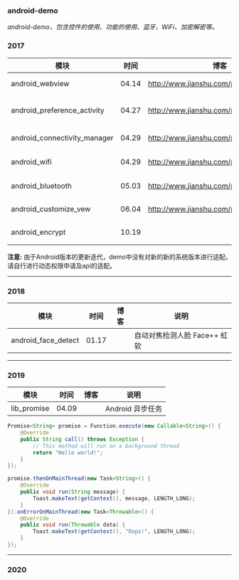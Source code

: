 ### android-demo

*android-demo，包含控件的使用、功能的使用、蓝牙、WiFi、加密解密等。*

### 2017
|  模块   |  时间   |  博客   |  说明   |
|  --- | --- | --- | --- |
| android_webview              | 04.14 | http://www.jianshu.com/p/1071b1cdbbf5 | Android WebView的使用 |
| android_preference_activity  | 04.27 | http://www.jianshu.com/p/4a65f4a912c6 | Android PreferenceActivity的使用 |
| android_connectivity_manager | 04.29 | http://www.jianshu.com/p/c415691b282c | Android 网络连接管理 |
| android_wifi                 | 04.29 | http://www.jianshu.com/p/c415691b282c | Android Wifi的使用 |
| android_bluetooth            | 05.03 | http://www.jianshu.com/p/448f9292aad2 | Android 蓝牙的使用 |
| android_customize_vew        | 06.04 | http://www.jianshu.com/p/6326420d55fb | Android 自定义View |
| android_encrypt              | 10.19 |                                       | Android 加密解密算法 |

**注意:** 由于Android版本的更新迭代，demo中没有对新的新的系统版本进行适配。请自行进行动态权限申请及api的适配。

---

### 2018
|  模块   |  时间   |  博客   |  说明   |
| --- | --- | --- | --- |
| android_face_detect | 01.17 |     | 自动对焦检测人脸 Face++ 虹软 |

---

### 2019
|  模块   |  时间   |  博客   |  说明   |
| --- | --- | --- | --- |
| lib_promise | 04.09 |  | Android 异步任务  |
```java
Promise<String> promise = Function.execute(new Callable<String>() {
    @Override
    public String call() throws Exception {
        // This method will run on a background thread
        return "Hello world!";
    }
});
```
```java
promise.thenOnMainThread(new Task<String>() {
    @Override
    public void run(String message) {
        Toast.makeText(getContext(), message, LENGTH_LONG);
    }
}).onErrorOnMainThread(new Task<Throwable>() {
    @Override
    public void run(Throwable data) {
        Toast.makeText(getContext(), "Oops!", LENGTH_LONG);
    }
});
```

---

### 2020


